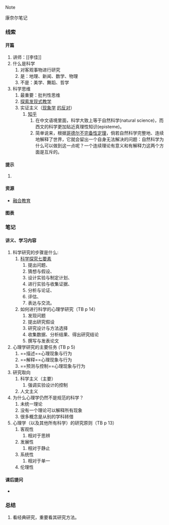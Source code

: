 
> [!NOTE]
> 康奈尔笔记

### 线索
#### 开篇
1. 讲师：[[李佳]]
2. 什么是科学
	1. 对客观事物进行研究
	2. 是：地理、新闻、数学、物理
	3. 不是：美学、舞蹈、哲学
3. 科学思维
	1. 最重要：批判性思维
	2. [探索发现式教学](https://baike.baidu.com/item/%E5%8F%91%E7%8E%B0%E5%BC%8F%E6%95%99%E5%AD%A6/8356150)
	3. 实证主义（[现象学](https://baike.baidu.com/item/%E7%8E%B0%E8%B1%A1%E5%AD%A6/19799) [的反对](https://zhuanlan.zhihu.com/p/22222180)）
		1. [知乎](https://www.zhihu.com/question/336500426)
			1. 在中文语境里面，科学大致上等于自然科学(natural science)，而西文的科学更加贴近真理性知识(episteme)。
			2. 简单说来，根据[哥德尔不完备性定理](https://baike.baidu.com/item/%E5%93%A5%E5%BE%B7%E5%B0%94%E4%B8%8D%E5%AE%8C%E5%85%A8%E6%80%A7%E5%AE%9A%E7%90%86/4116640)，倘若自然科学完整地、连续地解释了世界，它就会留出一个自身无法解决的问题：自然科学为什么可以做到这一点呢？一个连续理论有意义和有解释力这两个方面是互斥的。

#### 提示
1. 
#### 资源
- [融合教育](https://baike.baidu.com/item/%E8%9E%8D%E5%90%88%E6%95%99%E8%82%B2/3282867)
#### 图表

### 笔记
#### 讲义、学习内容
1. 科学研究的步骤是什么:  
	1. [科学探究七要素](https://baike.baidu.com/item/%E7%A7%91%E5%AD%A6%E6%8E%A2%E7%A9%B6%E4%B8%83%E8%A6%81%E7%B4%A0/24387311)
		1. 提出问题、
		2. 猜想与假设、
		3. 设计实验与制定计划、
		4. 进行实验与收集证据、
		5. 分析与论证、
		6. 评估、
		7. 表达与交流。
	2. 如何进行科学的心理学研究（TB p 14）
		1. 发现问题
		2. 提出研究假设
		3. 研究设计与方法选择
		4. 收集数据、分析结果、得出研究结论
		5. 撰写与发表论文
2. 心理学研究的主要任务 (TB p 5)
	1. ==描述==心理现象与行为
	2. ==解释==心理现象与行为
	3. ==预测与控制==心理现象与行为
3. 研究取向
	1. 科学主义（主要）
		1. 强调实验设计的控制
	2. 人文主义
4. 为什么心理学仍然不是规范的科学？
	1. 未统一理论
	2. 没有一个理论可以解释所有现象
	3. 很多概念是从别的学科转借
5. 心理学（以及其他所有科学）的研究原则（TB p 13）
	1. 客观性
		1. 相对于思辨
	2. 发展性
		1. 相对于静止
	3. 系统性
		1. 相对于单一
	4. 伦理性
#### 课后提问
- 
### 总结
1. 看经典研究，重要看其研究方法。